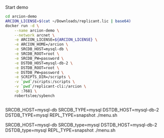
Start demo


```bash
cd arcion-demo
ARCION_LICENSE=$(cat ~/Downloads/replicant.lic | base64)
docker run -d \
    --name arcion-demo \
    --network arcnet \
    -e ARCION_LICENSE=${ARCION_LICENSE} \
    -e ARCION_HOME=/arcion \
    -e SRCDB_HOST=mysql-db \
    -e SRCDB_ROOT=root \
    -e SRCDB_PW=password \
    -e DSTDB_HOST=mysql-db-2 \
    -e DSTDB_ROOT=root \
    -e DSTDB_PW=password \
    -e SCRIPTS_DIR=/scripts \
    -v `pwd`/scripts:/scripts \
    -v `pwd`/replicant-cli:/arcion \
    -p :7681 \
    robertslee/sybench



```

SRCDB_HOST=mysql-db SRCDB_TYPE=mysql DSTDB_HOST=mysql-db-2 DSTDB_TYPE=mysql REPL_TYPE=snapshot ./menu.sh

SRCDB_HOST=mysql-db SRCDB_type=mysql DSTDB_HOST=mysql-db-2 DSTDB_type=mysql REPL_TYPE=snapshot ./menu.sh
